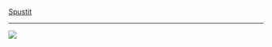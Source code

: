
[Spustit](https://mcbeefyvevo.github.io/Main-Clicker/)

------------------------------------------------------

![](https://media.tenor.com/4Lz2QTfgjzgAAAAd/among-us-payday.gif)
